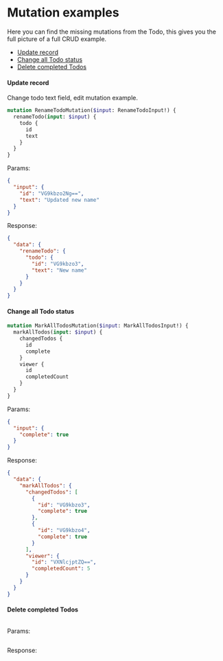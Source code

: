 # Mutation examples

Here you can find the missing mutations from the Todo, this gives you the full
picture of a full CRUD example.

* [Update record](#update-record)
* [Change all Todo status](#change-all-todo-status)
* [Delete completed Todos](#delete-completed-todos)

#### Update record

Change todo text field, edit mutation example.

```graphql
mutation RenameTodoMutation($input: RenameTodoInput!) {
  renameTodo(input: $input) {
    todo {
      id
      text
    }
  }
}
```

Params:

```json
{
  "input": {
    "id": "VG9kbzo2Ng==",
    "text": "Updated new name"
  }
}
```

Response:

```json
{
  "data": {
    "renameTodo": {
      "todo": {
        "id": "VG9kbzo3",
        "text": "New name"
      }
    }
  }
}
```

#### Change all Todo status

```graphql
mutation MarkAllTodosMutation($input: MarkAllTodosInput!) {
  markAllTodos(input: $input) {
    changedTodos {
      id
      complete
    }
    viewer {
      id
      completedCount
    }
  }
}
```

Params:

```json
{
  "input": {
    "complete": true
  }
}
```

Response:

```json
{
  "data": {
    "markAllTodos": {
      "changedTodos": [
        {
          "id": "VG9kbzo3",
          "complete": true
        },
        {
          "id": "VG9kbzo4",
          "complete": true
        }
      ],
      "viewer": {
        "id": "VXNlcjptZQ==",
        "completedCount": 5
      }
    }
  }
}
```

#### Delete completed Todos

```graphql

```

Params:

```json

```

Response:

```json

```
